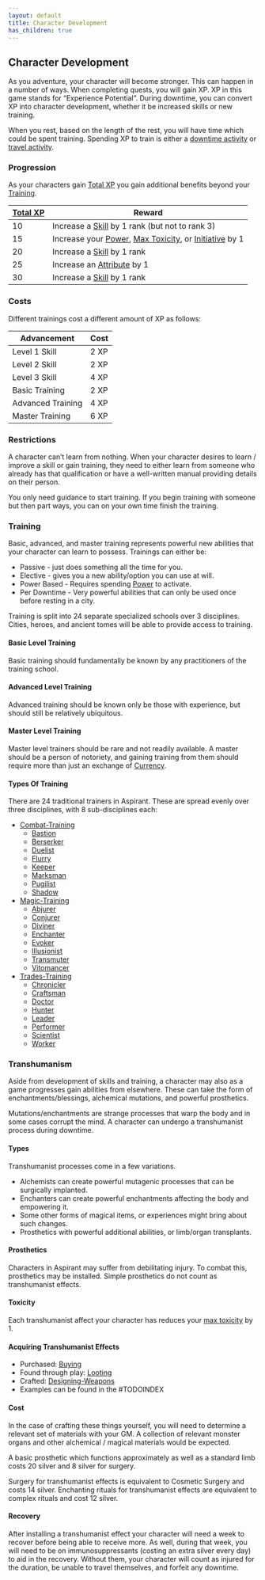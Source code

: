 ```yaml
---
layout: default
title: Character Development
has_children: true
---
```

## Character Development
As you adventure, your character will become stronger. This can happen in a number of ways. When completing quests, you will gain XP. XP in this game stands for “Experience Potential”. During downtime, you can convert XP into character development, whether it be increased skills or new training.

When you rest, based on the length of the rest, you will have time which could be spent training. Spending XP to train is either a [downtime activity](Activities#Downtime%20Activity) or [travel activity](Activities#Travel%20Activity).

### Progression
As your characters gain [Total XP](Stats#Total%20XP) you gain additional benefits beyond your [Training](#Training).

| [Total XP](Stats#Total%20XP) | Reward                                                                                                           |
| ---------------------------- | ---------------------------------------------------------------------------------------------------------------- |
| 10                           | Increase a [Skill](Skills) by 1 rank (but not to rank 3)                                                         |
| 15                           | Increase your [Power](Stats#Power), [Max Toxicity](Stats#Max%20Toxicity), or [Initiative](Stats#Initiative) by 1 |
| 20                           | Increase a [Skill](Skills) by 1 rank                                                                             |
| 25                           | Increase an [Attribute](Stats#Attributes) by 1                                                                   | 
| 30                           | Increase a [Skill](Skills) by 1 rank                                                                             |

### Costs
Different trainings cost a different amount of XP as follows:

| Advancement       | Cost |
| ----------------- | ---- |
| Level 1 Skill     | 2 XP |
| Level 2 Skill     | 2 XP |
| Level 3 Skill     | 4 XP |
| Basic Training    | 2 XP |
| Advanced Training | 4 XP |
| Master Training   | 6 XP | 

### Restrictions
A character can’t learn from nothing. When your character desires to learn / improve a skill or gain training, they need to either learn from someone who already has that qualification or have a well-written manual providing details on their person. 

You only need guidance to start training. If you begin training with someone but then part ways, you can on your own time finish the training. 

### Training
Basic, advanced, and master training represents powerful new abilities that your character can learn to possess. Trainings can either be:
* Passive - just does something all the time for you.
* Elective - gives you a new ability/option you can use at will.
* Power Based - Requires spending [Power](Stats#Power) to activate.
* Per Downtime - Very powerful abilities that can only be used once before resting in a city.

Training is split into 24 separate specialized schools over 3 disciplines. Cities, heroes, and ancient tomes will be able to provide access to training.

#### Basic Level Training
Basic training should fundamentally be known by any practitioners of the training school.

#### Advanced Level Training
Advanced training should be known only be those with experience, but should still be relatively ubiquitous.

#### Master Level Training
Master level trainers should be rare and not readily available. A master should be a person of notoriety, and gaining training from them should require more than just an exchange of [Currency](Equipment#Currency).

#### Types Of Training
There are 24 traditional trainers in Aspirant. These are spread evenly over three disciplines, with 8 sub-disciplines each:
* [Combat-Training](Combat-Training)
	* [Bastion](Bastion)
	* [Berserker](Berserker)
	* [Duelist](Duelist)
	* [Flurry](Flurry)
	* [Keeper](Keeper)
	* [Marksman](Marksman)
	* [Pugilist](Pugilist)
	* [Shadow](Shadow)
* [Magic-Training](Magic-Training)
	* [Abjurer](Abjurer)
	* [Conjurer](Conjurer)
	* [Diviner](Diviner)
	* [Enchanter](Enchanter)
	* [Evoker](Evoker)
	* [Illusionist](Illusionist)
	* [Transmuter](Transmuter)
	* [Vitomancer](Vitomancer)
* [Trades-Training](Trades-Training)
	* [Chronicler](Chronicler)
	* [Craftsman](Craftsman)
	* [Doctor](Doctor)
	* [Hunter](Hunter)
	* [Leader](Leader)
	* [Performer](Performer)
	* [Scientist](Scientist)
	* [Worker](Worker)

### Transhumanism
Aside from development of skills and training, a character may also as a game progresses gain abilities from elsewhere. These can take the form of enchantments/blessings, alchemical mutations, and powerful prosthetics.

Mutations/enchantments are strange processes that warp the body and in some cases corrupt the mind. A character can undergo a transhumanist process during downtime.

#### Types
Transhumanist processes come in a few variations. 
- Alchemists can create powerful mutagenic processes that can be surgically implanted.
- Enchanters can create powerful enchantments affecting the body and empowering it.
- Some other forms of magical items, or experiences might bring about such changes.
- Prosthetics with powerful additional abilities, or limb/organ transplants.

#### Prosthetics
Characters in Aspirant may suffer from debilitating injury. To combat this, prosthetics may be installed. Simple prosthetics do not count as transhumanist effects.

#### Toxicity
Each transhumanist affect your character has reduces your [max toxicity](Stats#Max%20Toxicity) by 1. 

#### Acquiring Transhumanist Effects
* Purchased: [Buying](#Buying)
* Found through play: [Looting](Equipment#Looting)
* Crafted: [Designing-Weapons](Designing-Weapons)
* Examples can be found in the #TODOINDEX 

#### Cost
In the case of crafting these things yourself, you will need to determine a relevant set of materials with your GM. A collection of relevant monster organs and other alchemical / magical materials would be expected.

A basic prosthetic which functions approximately as well as a standard limb costs 20 silver and 8 silver for surgery.

Surgery for transhumanist effects is equivalent to Cosmetic Surgery and costs 14 silver. Enchanting rituals for transhumanist effects are equivalent to complex rituals and cost 12 silver.

#### Recovery
After installing a transhumanist effect your character will need a week to recover before being able to receive more. As well, during that week, you will need to be on immunosuppressants (costing an extra silver every day) to aid in the recovery. Without them, your character will count as injured for the duration, be unable to travel themselves, and forfeit any downtime.